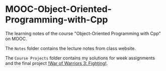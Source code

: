 # MOOC-Object-Oriented-Programming-with-Cpp

The learning notes of the course "Object-Oriented Programming with Cpp" on MOOC.

The ```Notes``` folder contains the lecture notes from class website.

The ```Course Projects``` folder contains my solutions for week assignments and the final project [!War of Warriors 3: Fighting!]("http://cxsjsxmooc.openjudge.cn/2018t3fallwar/1/").
